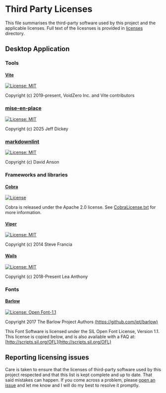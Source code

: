 # Third Party Licenses

This file summarises the third-party software used by this project and the applicable licenses.
Full text of the licesnses is provided in [licenses](licenses) directory.

## Desktop Application

### Tools

#### [Vite](licenses/ViteLicense.txt)

[![License: MIT](https://img.shields.io/badge/License-MIT-yellow.svg)](https://github.com/vitejs/vite/blob/main/LICENSE)

Copyright (c) 2019-present, VoidZero Inc. and Vite contributors

### [mise-en-place](licenses/mise-en-place.txt)

[![License: MIT](https://img.shields.io/badge/License-MIT-yellow.svg)](https://github.com/jdx/mise/blob/main/LICENSE)

Copyright (c) 2025 Jeff Dickey

### [markdownlint](licenses/markdownlint.txt)

[![License: MIT](https://img.shields.io/badge/License-MIT-yellow.svg)](https://github.com/DavidAnson/markdownlint/blob/main/LICENSE)

Copyright (c) David Anson

### Frameworks and libraries

#### [Cobra](licenses/CobraLicense.txt)

[![License](https://img.shields.io/badge/License-Apache_2.0-blue.svg)](https://github.com/spf13/cobra/blob/main/LICENSE.txt)

Cobra is released under the Apache 2.0 license. See [CobraLicense.txt](licenses/CobraLicense.txt) for more information.

#### [Viper](licenses/ViperLicense.txt)

[![License: MIT](https://img.shields.io/badge/License-MIT-yellow.svg)](https://github.com/spf13/viper/blob/master/LICENSE)

Copyright (c) 2014 Steve Francia

#### [Wails](licenses/WailsLicense.txt)

[![License: MIT](https://img.shields.io/badge/License-MIT-yellow.svg)](https://github.com/wailsapp/wails/blob/master/LICENSE)

Copyright (c) 2018-Present Lea Anthony

### Fonts

#### [Barlow](licenses/BarlowFontLicense.txt)

[![License: Open Font-1.1](https://img.shields.io/badge/License-OFL_1.1-lightgreen.svg)](https://github.com/jpt/barlow/blob/main/OFL.txt)

Copyright 2017 The Barlow Project Authors [(https://github.com/jpt/barlow)](https://github.com/jpt/barlow)

This Font Software is licensed under the SIL Open Font License, Version 1.1.
This license is copied below, and is also available with a FAQ at:
[http://scripts.sil.org/OFL](http://scripts.sil.org/OFL)

## Reporting licensing issues

Care is taken to ensure that the licenses of third-party software used by this project respected and
that this list is kept complete and up to date. That said mistakes can happen.
If you come across a problem, please [open an issue](https://github.com/HibiscusCollective/hibikey/issues) and
let me know and I will do my best to resolve it promptly.
